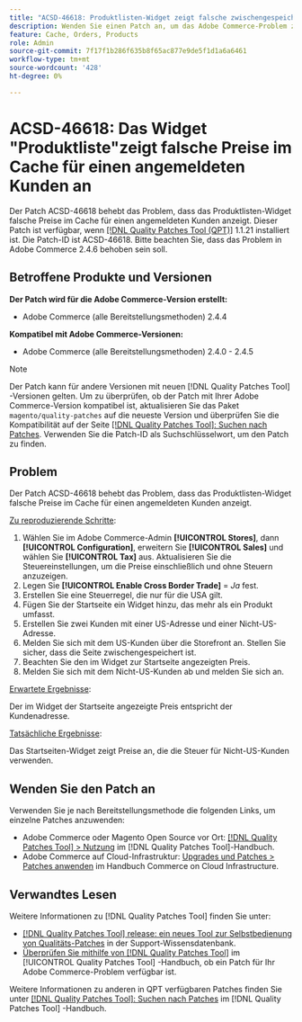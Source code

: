 ```yaml
---
title: "ACSD-46618: Produktlisten-Widget zeigt falsche zwischengespeicherte Preise für angemeldete Kunden an"
description: Wenden Sie einen Patch an, um das Adobe Commerce-Problem zu beheben, bei dem das Produktlisten-Widget falsche Preise im Cache für einen angemeldeten Kunden anzeigt.
feature: Cache, Orders, Products
role: Admin
source-git-commit: 7f17f1b286f635b8f65ac877e9de5f1d1a6a6461
workflow-type: tm+mt
source-wordcount: '428'
ht-degree: 0%

---
```


# ACSD-46618: Das Widget &quot;Produktliste&quot;zeigt falsche Preise im Cache für einen angemeldeten Kunden an

Der Patch ACSD-46618 behebt das Problem, dass das Produktlisten-Widget falsche Preise im Cache für einen angemeldeten Kunden anzeigt. Dieser Patch ist verfügbar, wenn [[!DNL Quality Patches Tool (QPT)]](https://experienceleague.adobe.com/docs/commerce-knowledge-base/kb/announcements/commerce-announcements/magento-quality-patches-released-new-tool-to-self-serve-quality-patches.html) 1.1.21 installiert ist. Die Patch-ID ist ACSD-46618. Bitte beachten Sie, dass das Problem in Adobe Commerce 2.4.6 behoben sein soll.

## Betroffene Produkte und Versionen

**Der Patch wird für die Adobe Commerce-Version erstellt:**
* Adobe Commerce (alle Bereitstellungsmethoden) 2.4.4

**Kompatibel mit Adobe Commerce-Versionen:**
* Adobe Commerce (alle Bereitstellungsmethoden) 2.4.0 - 2.4.5

>[!NOTE]
>
>Der Patch kann für andere Versionen mit neuen [!DNL Quality Patches Tool] -Versionen gelten. Um zu überprüfen, ob der Patch mit Ihrer Adobe Commerce-Version kompatibel ist, aktualisieren Sie das Paket `magento/quality-patches` auf die neueste Version und überprüfen Sie die Kompatibilität auf der Seite [[!DNL Quality Patches Tool]: Suchen nach Patches](https://experienceleague.adobe.com/tools/commerce-quality-patches/index.html). Verwenden Sie die Patch-ID als Suchschlüsselwort, um den Patch zu finden.

## Problem

Der Patch ACSD-46618 behebt das Problem, dass das Produktlisten-Widget falsche Preise im Cache für einen angemeldeten Kunden anzeigt.

<u>Zu reproduzierende Schritte</u>:

1. Wählen Sie im Adobe Commerce-Admin **[!UICONTROL Stores]**, dann **[!UICONTROL Configuration]**, erweitern Sie **[!UICONTROL Sales]** und wählen Sie **[!UICONTROL Tax]** aus. Aktualisieren Sie die Steuereinstellungen, um die Preise einschließlich und ohne Steuern anzuzeigen.
1. Legen Sie **[!UICONTROL Enable Cross Border Trade]** = _Ja_ fest.
1. Erstellen Sie eine Steuerregel, die nur für die USA gilt.
1. Fügen Sie der Startseite ein Widget hinzu, das mehr als ein Produkt umfasst.
1. Erstellen Sie zwei Kunden mit einer US-Adresse und einer Nicht-US-Adresse.
1. Melden Sie sich mit dem US-Kunden über die Storefront an. Stellen Sie sicher, dass die Seite zwischengespeichert ist.
1. Beachten Sie den im Widget zur Startseite angezeigten Preis.
1. Melden Sie sich mit dem Nicht-US-Kunden ab und melden Sie sich an.

<u>Erwartete Ergebnisse</u>:

Der im Widget der Startseite angezeigte Preis entspricht der Kundenadresse.

<u>Tatsächliche Ergebnisse</u>:

Das Startseiten-Widget zeigt Preise an, die die Steuer für Nicht-US-Kunden verwenden.

## Wenden Sie den Patch an

Verwenden Sie je nach Bereitstellungsmethode die folgenden Links, um einzelne Patches anzuwenden:

* Adobe Commerce oder Magento Open Source vor Ort: [[!DNL Quality Patches Tool] > Nutzung](https://experienceleague.adobe.com/docs/commerce-operations/tools/quality-patches-tool/usage.html) im [!DNL Quality Patches Tool]-Handbuch.
* Adobe Commerce auf Cloud-Infrastruktur: [Upgrades und Patches > Patches anwenden](https://experienceleague.adobe.com/docs/commerce-cloud-service/user-guide/develop/upgrade/apply-patches.html) im Handbuch Commerce on Cloud Infrastructure.

## Verwandtes Lesen

Weitere Informationen zu [!DNL Quality Patches Tool] finden Sie unter:

* [[!DNL Quality Patches Tool] release: ein neues Tool zur Selbstbedienung von Qualitäts-Patches](https://experienceleague.adobe.com/en/docs/commerce-knowledge-base/kb/announcements/commerce-announcements/magento-quality-patches-released-new-tool-to-self-serve-quality-patches) in der Support-Wissensdatenbank.
* [Überprüfen Sie mithilfe von  [!DNL Quality Patches Tool]](/help/tools/quality-patches-tool/patches-available-in-qpt/check-patch-for-magento-issue-with-magento-quality-patches.md) im [!UICONTROL Quality Patches Tool] -Handbuch, ob ein Patch für Ihr Adobe Commerce-Problem verfügbar ist.


Weitere Informationen zu anderen in QPT verfügbaren Patches finden Sie unter [[!DNL Quality Patches Tool]: Suchen nach Patches](https://experienceleague.adobe.com/tools/commerce-quality-patches/index.html) im [!DNL Quality Patches Tool] -Handbuch.
